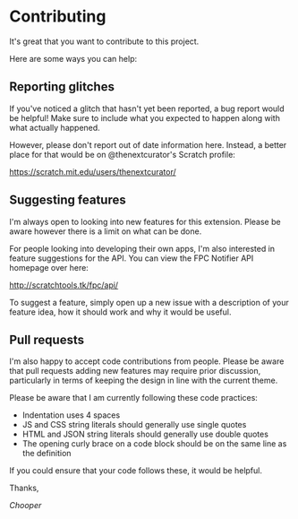 # Contributing
It's great that you want to contribute to this project.

Here are some ways you can help:

## Reporting glitches
If you've noticed a glitch that hasn't yet been reported, a bug report would be
helpful! Make sure to include what you expected to happen along with what
actually happened.

However, please don't report out of date information here. Instead, a better
place for that would be on @thenextcurator's Scratch profile:

https://scratch.mit.edu/users/thenextcurator/

## Suggesting features
I'm always open to looking into new features for this extension. Please be aware
however there is a limit on what can be done.

For people looking into developing their own apps, I'm also interested in
feature suggestions for the API. You can view the FPC Notifier API homepage over
here:

http://scratchtools.tk/fpc/api/

To suggest a feature, simply open up a new issue with a description of your
feature idea, how it should work and why it would be useful.

## Pull requests
I'm also happy to accept code contributions from people. Please be aware that
pull requests adding new features may require prior discussion, particularly in
terms of keeping the design in line with the current theme.

Please be aware that I am currently following these code practices:
- Indentation uses 4 spaces
- JS and CSS string literals should generally use single quotes 
- HTML and JSON string literals should generally use double quotes
- The opening curly brace on a code block should be on the same line as the
  definition

If you could ensure that your code follows these, it would be helpful.

Thanks,

*Chooper*

